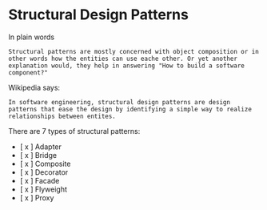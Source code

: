 # Structural Design Patterns

In plain words

```
Structural patterns are mostly concerned with object composition or in other words how the entities can use eache other. Or yet another explanation would, they help in answering "How to build a software component?"
```

Wikipedia says:

```
In software engineering, structural design patterns are design patterns that ease the design by identifying a simple way to realize relationships between entites.
```

There are 7 types of structural patterns:

- [ x ] Adapter
- [ x ] Bridge
- [ x ] Composite
- [ x ] Decorator
- [ x ] Facade
- [ x ] Flyweight
- [ x ] Proxy

